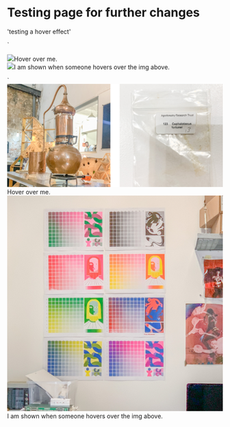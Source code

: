 # Testing page for further changes

'testing a hover effect'

`<div>
    <img src="/your/path/to/img" class="effect">Hover over me.</div>
    <img src="/your/path/to/img" class="hide">I am shown when someone hovers over the img above.</div>
</div>`

<div>
    <img src="/docs/images/Bearbeitet/essentialOil.png" class="effect">Hover over me.</div>
    <img src="/docs/images/Bearbeitet/IMG_8589.jpg" class="hide">I am shown when someone hovers over the img above.</div>
</div>

